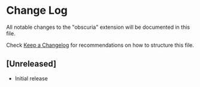 # Change Log

All notable changes to the "obscuria" extension will be documented in this file.

Check [Keep a Changelog](http://keepachangelog.com/) for recommendations on how to structure this file.

## [Unreleased]

- Initial release
